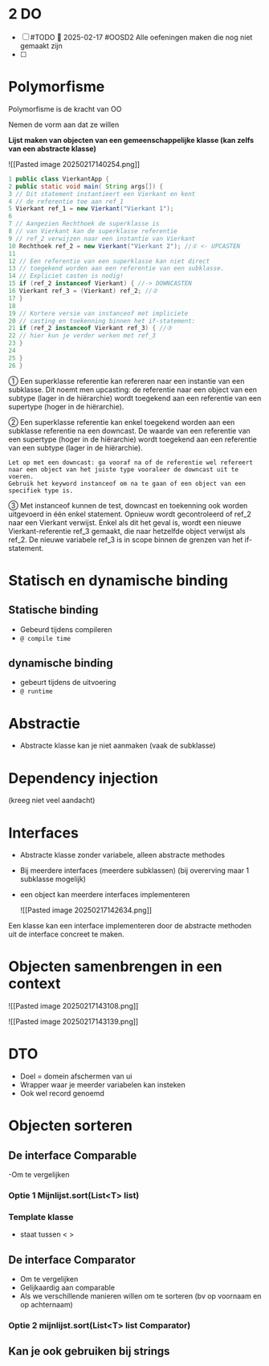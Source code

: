
# 2 DO

- [ ] #TODO 🛫 2025-02-17 #OOSD2 Alle oefeningen maken die nog niet gemaakt zijn
- [ ] 

# Polymorfisme

Polymorfisme is de kracht van OO

Nemen de vorm aan dat ze willen

**Lijst maken van objecten van een gemeenschappelijke klasse (kan zelfs van een abstracte klasse)**

![[Pasted image 20250217140254.png]]


```java
1 public class VierkantApp {
2 public static void main( String args[]) {
3 // Dit statement instantieert een Vierkant en kent
4 // de referentie toe aan ref_1
5 Vierkant ref_1 = new Vierkant("Vierkant 1");
6
7 // Aangezien Rechthoek de superklasse is
8 // van Vierkant kan de superklasse referentie
9 // ref_2 verwijzen naar een instantie van Vierkant
10 Rechthoek ref_2 = new Vierkant("Vierkant 2"); //① <- UPCASTEN
11
12 // Een referentie van een superklasse kan niet direct
13 // toegekend worden aan een referentie van een subklasse.
14 // Expliciet casten is nodig!
15 if (ref_2 instanceof Vierkant) { //-> DOWNCASTEN
16 Vierkant ref_3 = (Vierkant) ref_2; //②
17 }
18
19 // Kortere versie van instanceof met impliciete
20 // casting en toekenning binnen het if-statement:
21 if (ref_2 instanceof Vierkant ref_3) { //③
22 // hier kun je verder werken met ref_3
23 }
24
25 }
26 }
```

① Een superklasse referentie kan refereren naar een instantie van een subklasse.
Dit noemt men upcasting: de referentie naar een object van een subtype (lager in de hiërarchie) wordt toegekend aan een referentie van een supertype (hoger in de hiërarchie).

② Een superklasse referentie kan enkel toegekend worden aan een subklasse referentie na een downcast. 
De waarde van een referentie van een supertype (hoger in de hiërarchie) wordt toegekend aan een referentie van een subtype (lager in de hiërarchie).

	Let op met een downcast: ga vooraf na of de referentie wel refereert naar een object van het juiste type vooraleer de downcast uit te voeren. 
	Gebruik het keyword instanceof om na te gaan of een object van een specifiek type is.
	
③ Met instanceof kunnen de test, downcast en toekenning ook worden uitgevoerd in één enkel statement. 
Opnieuw wordt gecontroleerd of ref_2 naar een Vierkant verwijst. 
Enkel als dit het geval is, wordt een nieuwe Vierkant-referentie ref_3 gemaakt, die naar hetzelfde object verwijst als ref_2. De nieuwe variabele ref_3 is in scope binnen de grenzen van het if-statement.

# Statisch en dynamische binding

## Statische binding
- Gebeurd tijdens compileren
- `@ compile time`

## dynamische binding
- gebeurt tijdens de uitvoering
- `@ runtime`

# Abstractie

- Abstracte klasse kan je niet aanmaken (vaak de subklasse)


# Dependency injection

(kreeg niet veel aandacht)

# Interfaces

- Abstracte klasse zonder variabele, alleen abstracte methodes

- Bij meerdere interfaces (meerdere subklassen) (bij overerving maar 1 subklasse mogelijk)

- een object kan meerdere interfaces implementeren

	![[Pasted image 20250217142634.png]]

Een klasse kan een interface implementeren door de abstracte methoden uit de interface concreet te maken.

# Objecten samenbrengen in een context

![[Pasted image 20250217143108.png]]

![[Pasted image 20250217143139.png]]


# DTO

- Doel = domein afschermen van ui
- Wrapper waar je meerder variabelen kan insteken
- Ook wel record genoemd

# Objecten sorteren

## De interface **Comparable**

-Om te vergelijken

### Optie 1 Mijnlijst.sort(List\<T> list)
### Template klasse

- staat tussen < >
## De interface **Comparator**

- Om te vergelijken
- Gelijkaardig aan comparable
- Als we verschillende manieren willen om te sorteren (bv op voornaam en op achternaam)
### Optie 2 mijnlijst.sort(List\<T> list Comparator)


## Kan je ook gebruiken bij strings


